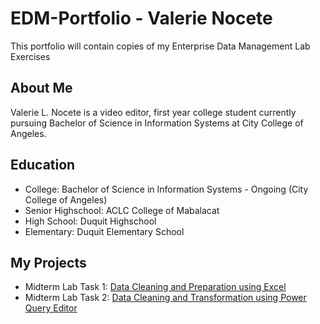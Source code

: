 # EDM-Portfolio - Valerie Nocete
This portfolio will contain copies of my Enterprise Data Management Lab Exercises

## About Me
Valerie L. Nocete is a video editor, first year college student currently pursuing Bachelor of Science in Information Systems at City College of Angeles.

## Education
- College: Bachelor of Science in Information Systems - Ongoing (City College of Angeles)
- Senior Highschool: ACLC College of Mabalacat
- High School: Duquit Highschool
- Elementary: Duquit Elementary School


## My Projects
- Midterm Lab Task 1: [Data Cleaning and Preparation using Excel](https://github.com/bangshiki/Portfolio-temp/blob/d01a083928a7191d528cc52ee05b981a80fb81aa/Midterm%20Task%201/README.md)
- Midterm Lab Task 2: [Data Cleaning and Transformation using Power Query Editor](https://github.com/bangshiki/Portfolio-temp/blob/d01a083928a7191d528cc52ee05b981a80fb81aa/Midterm%20Task%202/README.md)
